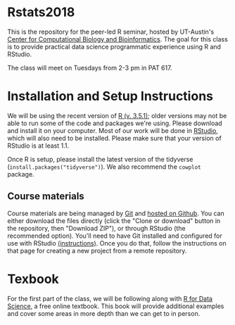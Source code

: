 # Rstats2018
This is the repository for the peer-led R seminar, hosted by UT-Austin's [Center for Computational Biology and Bioinformatics](http://ccbb.biosci.utexas.edu/).  The goal for this class is to provide practical data science programmatic experience using R and RStudio. 

The class will meet on Tuesdays from 2-3 pm in PAT 617. 

# Installation and Setup Instructions

We will be using the recent version of [R (v. 3.5.1)](https://cran.r-project.org/); older versions may not be able to run some of the code and packages we're using.  Please download and install it on your computer.  Most of our work will be done in [RStudio](https://https://www.rstudio.com/products/rstudio/download/#download), which will also need to be installed.  Please make sure that your version of RStudio is at least 1.1.

Once R is setup, please install the latest version of the tidyverse (`install.packages("tidyverse")`).  We also recommend the `cowplot` package.

## Course materials

Course materials are being managed by [Git](https://git-scm.com/) and [hosted on Github](https://github.com/Christopher-Peterson/Rstats2018).  You can either download the files directly (click the "Clone or download" button in the repository, then "Download ZIP"), or through RStudio (the recommended option).  You'll need to have Git installed and configured for use with RStudio [(instructions)](https://support.rstudio.com/hc/en-us/articles/200532077-Version-Control-with-Git-and-SVN).  Once you do that, follow the instructions on that page for creating a new project from a remote repository.  

# Texbook

For the first part of the class, we will be following along with [R for Data Science](http://r4ds.had.co.nz/index.html), a free online textbook.  This book will provide additional examples and cover some areas in more depth than we can get to in person.

